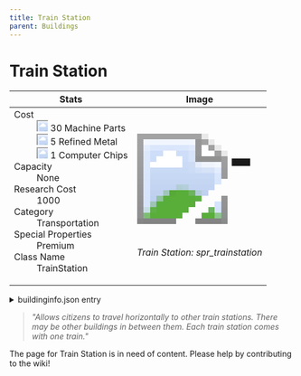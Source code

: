 ```yaml
---
title: Train Station
parent: Buildings
---
```

# Train Station

[//]: # (Pre-generated content)
<table><thead><tr><th>Stats</th><th>Image</th></tr></thead><tbody><tr><td><dl><dt>Cost</dt><dd><div class="resource-icon"><img style="object-position: -795px -761px;" src="https://tfe2-wiki.github.io/assets/sprites.png"></div> 30 Machine Parts<br><div class="resource-icon"><img style="object-position: -795px -775px;" src="https://tfe2-wiki.github.io/assets/sprites.png"></div> 5 Refined Metal<br><div class="resource-icon"><img style="object-position: -526px -523px;" src="https://tfe2-wiki.github.io/assets/sprites.png"></div> 1 Computer Chips</dd><dt>Capacity</dt><dd>None</dd><dt>Research Cost</dt><dd>1000</dd><dt>Category</dt><dd>Transportation</dd><dt>Special Properties</dt><dd>Premium</dd><dt>Class Name</dt><dd>TrainStation</dd></dl></td><td><style>.building-image {width: 200px;height: 200px;overflow: hidden;position: relative;}.building-image img {image-rendering: pixelated;object-fit: none;transform: scale(10);transform-origin: left top;position: absolute;left: 0;top: 0;}.resource-image {width: 200px;height: 200px;overflow: hidden;position: relative;}.resource-image img {image-rendering: pixelated;object-fit: none;transform: scale(20);transform-origin: left top;position: absolute;left: 0;top: 0;}.building-icon {width: 20px;height: 20px;overflow: hidden;position: relative;display: inline-block;}.building-icon img {image-rendering: pixelated;object-fit: none;transform: scale(1);transform-origin: left top;position: absolute;left: 0;top: 0;}.resource-icon {width: 20px;height: 20px;overflow: hidden;position: relative;display: inline-block;}.resource-icon img {image-rendering: pixelated;object-fit: none;transform: scale(2);transform-origin: left top;position: absolute;left: 0;top: 0;}</style><div class="building-image"><img style="object-position: -50px -1127px;" src="https://tfe2-wiki.github.io/assets/sprites.png" alt="Train Station Back"><img style="object-position: -840px -729px;" src="https://tfe2-wiki.github.io/assets/sprites.png" alt="Train Station"></div><i>Train Station: spr_trainstation</i></td></tr></tbody></table><details><summary>buildinginfo.json entry</summary>```json
	{
    "className": "TrainStation",
    "food": 0,
    "wood": 0,
    "stone": 0,
    "refinedMetal": 5,
    "machineParts": 30,
    "computerChips": 1,
    "knowledge": 1000,
    "category": "Transportation",
    "unlockedByDefault": false,
    "specialInfo": [
        "premium"
    ],
    "buttonBack": "spr_trainstation_buttonbg"
}
	```</details><blockquote><i>"Allows citizens to travel horizontally to other train stations. There may be other buildings in between them. Each train station comes with one train."</i></blockquote>

The page for Train Station is in need of content. Please help by contributing to the wiki!
